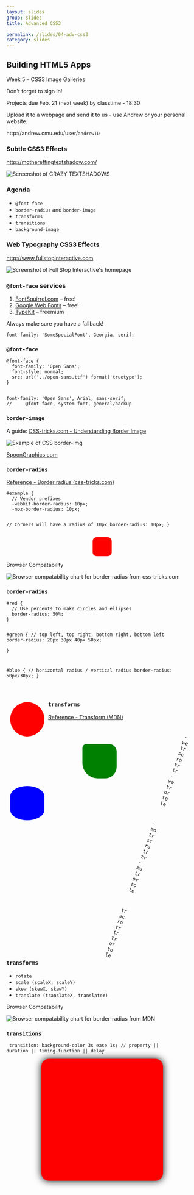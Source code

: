 ```yaml
---
layout: slides
group: slides
title: Advanced CSS3

permalink: /slides/04-adv-css3
category: slides
---
```


<article class="dark">
  <h1>Building HTML5 Apps</h1>
  <p>Week 5 &ndash; CSS3 Image Galleries</p>
</article>

<article>
  <section>
    <p class="em-txt c">Don't forget to sign in!</p>
  </section>
</article>

<article>
  <section>
    <p class="em-txt c">Projects due Feb. 21 (next week) by classtime - 18:30</p>
    <p class="center-txt">Upload it to a webpage and send it to us - use Andrew or your personal website.</p>
    <p class="center-txt">http://andrew.cmu.edu/user/<code>andrewID</code></p>
  </section>
</article>

<article class="fill">
  <h3>Subtle CSS3 Effects</h3>
  <p class="source white"><a href="http://mothereffingtextshadow.com/">http://mothereffingtextshadow.com/</a></p>
  <img src="/img/04-textshadow.jpg" alt="Screenshot of CRAZY TEXTSHADOWS" />
</article>

<article>
  <h3>Agenda</h3>
  <ul class="build">
    <li><code>@font-face</code></li>
    <li><code>border-radius</code> and <code>border-image</code></li>
    <li><code>transforms</code></li>
    <li><code>transitions</code></li>
    <li><code>background-image</code></li>
  </ul>
</article>

<article class="fill">
  <h3>Web Typography CSS3 Effects</h3>
  <p class="source white"><a href="http://www.fullstopinteractive.com/">http://www.fullstopinteractive.com</a></p>
  <img src="/img/04-webtype.jpg" alt="Screenshot of Full Stop Interactive's homepage" />
</article>


<article>
  <h3><code>@font-face</code> services</h3>
  <ol>
    <li><a href="http://www.fontsquirrel.com/">FontSquirrel.com</a> &ndash; free!</li>
    <li><a href="http://www.google.com/webfonts">Google Web Fonts</a> &ndash; free!</li>
    <li><a href="https://typekit.com/">TypeKit</a> &ndash; freemium</li>
  </ol>
  <p>Always make sure you have a fallback!</p>
  <p><code>font-family: 'SomeSpecialFont', Georgia, serif;</code></p>
</article>

<article>
  <h3><code>@font-face</code></h3>
  <p class="center-txt"><code><pre>
@font-face {
  font-family: 'Open Sans';
  font-style: normal;
  src: url('../open-sans.ttf') format('truetype');
}
  </pre></code></p>
  <p class="center-txt"><code><pre>
font-family: 'Open Sans', Arial, sans-serif;
//     @font-face, system font, general/backup
</pre></code></p>
</article>

<article>
  <h3><code>border-image</code></h3>
  <p class="center-txt c">A guide: <a href="http://css-tricks.com/understanding-border-image/">CSS-tricks.com - Understanding Border Image</a></p>

  <img class="centered" src="/img/04-borderimg.jpg" alt="Example of CSS border-img">
  <p class="center-txt"><a href="http://blog.spoongraphics.co.uk/latest_news/whats-new-at-blogspoongraphics">SpoonGraphics.com</a></p>
</article>

<article>
  <h3><code>border-radius</code></h3>

  <p class="center-txt"><a href="http://css-tricks.com/almanac/properties/b/border-radius/">Reference - Border radius (css-tricks.com)</a></p>
  <code><pre>
#example {
  // Vendor prefixes
  -webkit-border-radius: 10px;
  -moz-border-radius: 10px;

  // Corners will have a radius of 10px
  border-radius: 10px;
}
  </pre></code>

  <div style="border-radius: 10px; display: block; width: 50px; height: 50px; margin: 0 auto; background: red;">&nbsp;</div>

  <p>Browser Compatability</p>
  <img src="/img/compatability-borderradius.jpg" alt="Browser compatability chart for border-radius from css-tricks.com" class="centered">
</article>

<article>
  <h3><code>border-radius</code></h3>
<code><pre>
#red {
  // Use percents to make circles and ellipses
  border-radius: 50%;  
}

#green {
  // top left, top right, bottom right, bottom left
  border-radius: 20px 30px 40px 50px;  
}

#blue {
  // horizontal radius / vertical radius
  border-radius: 50px/30px;
}

</pre></code>
<div style="float: left; border-radius: 50%; margin: 10px; width: 90px; height: 90px; background: red;">
</div>
<div style="float: left; border-radius: 10px 20px 30px 40px; margin: 10px 200px; width: 90px; height: 90px; background: green;">
</div>
<div style="float: left; border-radius: 50px/30px; margin: 10px; width: 90px; height: 90px; background: blue;">
</div>

</article>

<article>
  <h3><code>transforms</code></h3>
  <p class="center-txt"><a href="https://developer.mozilla.org/en/CSS/transform">Reference - Transform (MDN)</a></p>

<code><pre style="-webkit-transform: scale(1.1) rotate(20deg) translateX(-10px) translateY(10px);
  -webkit-transform-origin: top left; -moz-transform: scale(1.5) rotate(20deg) translateX(-10px) translateY(10px);
  -moz-transform-origin: top left;">
  -webkit-transform: scale(1.2) rotate(20deg) translateX(-10px) translateY(10px);
  -webkit-transform-origin: top left;

  -moz-transform: scale(1.2) rotate(20deg) translateX(-10px) translateY(10px);
  -moz-transform-origin: top left;

  transform: scale(1.2) rotate(20deg) translateX(-10px) translateY(10px);
  transform-origin: top left;
</pre></code>
</article>

<article>
  <h3><code>transforms</code></h3>
<ul>
  <li><code>rotate</code></li>
  <li><code>scale (scaleX, scaleY)</code></li>
  <li><code>skew (skewX, skewY)</code></li>
  <li><code>translate (translateX, translateY)</code></li>
</ul>

<p>Browser Compatability</p>
  <img src="/img/compatability-transform.jpg" alt="Browser compatability chart for border-radius from MDN" class="centered">
</article>

<article>
  <h3><code>transitions</code></h3>

<code><pre>
transition: background-color 3s ease 1s;
// property || duration || timing-function || delay
</pre></code>

<style>
#a {
  position: relative;
  width: 300px;
  height: 300px;
  padding: 10px;
  margin: 0 auto;
  border-radius: 20px;
  box-shadow: 0 0 20px #000;
  background-color: red;
  -webkit-transition: background-color 3s ease 1s;
  -moz-transition: background-color 3s ease 1s;
  transition: background-color 3s ease 1s;
}

#a:hover {
  background-color: #FFB;
}

#heart {
    position: relative;
    width: 300px;
    height: 270px;
    top: 30px;
}
#heart:before,
#heart:after {
    position: absolute;
    content: "";
    left: 150px;
    top: 0;
    width: 150px;
    height: 240px;
    background: red;
    -moz-border-radius: 150px 150px 0 0;
    border-radius: 150px 150px 0 0;
    -webkit-transform: rotate(-45deg);
       -moz-transform: rotate(-45deg);
        -ms-transform: rotate(-45deg);
         -o-transform: rotate(-45deg);
            transform: rotate(-45deg);
    -webkit-transform-origin: 0 100%;
       -moz-transform-origin: 0 100%;
        -ms-transform-origin: 0 100%;
         -o-transform-origin: 0 100%;
            transform-origin: 0 100%;
}
#heart:after {
    left: 0;
    -webkit-transform: rotate(45deg);
       -moz-transform: rotate(45deg);
        -ms-transform: rotate(45deg);
         -o-transform: rotate(45deg);
            transform: rotate(45deg);
    -webkit-transform-origin: 100% 100%;
       -moz-transform-origin: 100% 100%;
        -ms-transform-origin: 100% 100%;
         -o-transform-origin: 100% 100%;
            transform-origin :100% 100%;
}       
</style>

<div id="a"><div id="heart">&nbsp;</div></div>
</article>